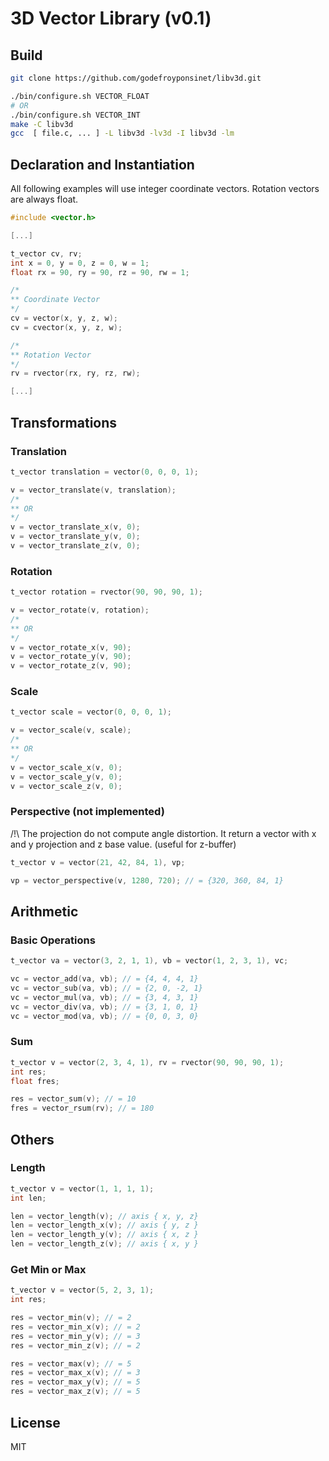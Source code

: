 # 3D Vector Library (v0.1)

## Build
```bash
git clone https://github.com/godefroyponsinet/libv3d.git

./bin/configure.sh VECTOR_FLOAT
# OR
./bin/configure.sh VECTOR_INT
make -C libv3d
gcc  [ file.c, ... ] -L libv3d -lv3d -I libv3d -lm
```

## Declaration and Instantiation

All following examples will use integer coordinate vectors.
Rotation vectors are always float.

```c
#include <vector.h>

[...]

t_vector cv, rv;
int x = 0, y = 0, z = 0, w = 1;
float rx = 90, ry = 90, rz = 90, rw = 1;

/*
** Coordinate Vector
*/
cv = vector(x, y, z, w);
cv = cvector(x, y, z, w);

/*
** Rotation Vector
*/
rv = rvector(rx, ry, rz, rw);

[...]
```

## Transformations

### Translation
```c
t_vector translation = vector(0, 0, 0, 1);

v = vector_translate(v, translation);
/*
** OR
*/
v = vector_translate_x(v, 0);
v = vector_translate_y(v, 0);
v = vector_translate_z(v, 0);
```

### Rotation
```c
t_vector rotation = rvector(90, 90, 90, 1);

v = vector_rotate(v, rotation);
/*
** OR
*/
v = vector_rotate_x(v, 90);
v = vector_rotate_y(v, 90);
v = vector_rotate_z(v, 90);
```

### Scale
```c
t_vector scale = vector(0, 0, 0, 1);

v = vector_scale(v, scale);
/*
** OR
*/
v = vector_scale_x(v, 0);
v = vector_scale_y(v, 0);
v = vector_scale_z(v, 0);
```

### Perspective (not implemented)
/!\ The projection do not compute angle distortion.
It return a vector with x and y projection and z base value. (useful for z-buffer)
```c
t_vector v = vector(21, 42, 84, 1), vp;

vp = vector_perspective(v, 1280, 720); // = {320, 360, 84, 1}
```


## Arithmetic

### Basic Operations
```c
t_vector va = vector(3, 2, 1, 1), vb = vector(1, 2, 3, 1), vc;

vc = vector_add(va, vb); // = {4, 4, 4, 1}
vc = vector_sub(va, vb); // = {2, 0, -2, 1}
vc = vector_mul(va, vb); // = {3, 4, 3, 1}
vc = vector_div(va, vb); // = {3, 1, 0, 1}
vc = vector_mod(va, vb); // = {0, 0, 3, 0}
```

### Sum
```c
t_vector v = vector(2, 3, 4, 1), rv = rvector(90, 90, 90, 1);
int res;
float fres;

res = vector_sum(v); // = 10
fres = vector_rsum(rv); // = 180
```

## Others

### Length
```c
t_vector v = vector(1, 1, 1, 1);
int len;

len = vector_length(v); // axis { x, y, z}
len = vector_length_x(v); // axis { y, z }
len = vector_length_y(v); // axis { x, z }
len = vector_length_z(v); // axis { x, y }
```

### Get Min or Max
```c
t_vector v = vector(5, 2, 3, 1);
int res;

res = vector_min(v); // = 2
res = vector_min_x(v); // = 2
res = vector_min_y(v); // = 3
res = vector_min_z(v); // = 2

res = vector_max(v); // = 5
res = vector_max_x(v); // = 3
res = vector_max_y(v); // = 5
res = vector_max_z(v); // = 5
```

## License

MIT
